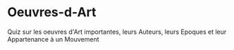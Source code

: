 # Oeuvres-d-Art
Quiz sur les oeuvres d'Art importantes, leurs Auteurs, leurs Epoques et leur Appartenance à un Mouvement
